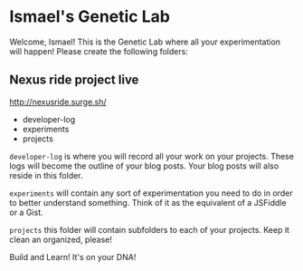 # Ismael's Genetic Lab

Welcome, Ismael! This is the Genetic Lab where all your experimentation will happen!
Please create the following folders:

## Nexus ride project live 
http://nexusride.surge.sh/

* developer-log
* experiments
* projects

`developer-log` is where you will record all your work on your projects. These logs will become the outline of your blog posts. Your blog posts will also reside in this folder.

`experiments` will contain any sort of experimentation you need to do in order to better understand something. Think of it as the equivalent of a JSFiddle or a Gist.

`projects` this folder will contain subfolders to each of your projects. Keep it clean an organized, please!

Build and Learn! It's on your DNA! 
